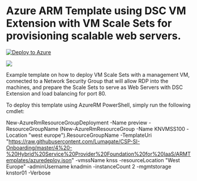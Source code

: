 # Azure ARM Template using DSC VM Extension with VM Scale Sets for provisioning scalable web servers.
[![Deploy to Azure](http://azuredeploy.net/deploybutton.png)](https://portal.azure.com/#create/Microsoft.Template/uri/https%3A%2F%2Fraw.githubusercontent.com%2Fkrnese%2FAzureDeploy%2Fmaster%2FVMScaleSets%2Fazuredeploy.json) 

<a href="http://armviz.io/#/?load=https://raw.githubusercontent.com/krnese/AzureDeploy/master/VMScaleSets/azuredeploy.json" target="_blank">
    <img src="http://armviz.io/visualizebutton.png"/>
</a>

Example template on how to deploy VM Scale Sets with a management VM, connected to a Network Security Group that will allow RDP into the machines, and prepare the Scale Sets to serve as Web Servers with DSC Extension and load balancing for port 80.

To deploy this template using AzureRM PowerShell, simply run the following cmdlet:

New-AzureRmResourceGroupDeployment -Name preview -ResourceGroupName (New-AzureRmResourceGroup -Name KNVMSS100 -Location "west europe").ResourceGroupName -TemplateUri "https://raw.githubusercontent.com/Lumagate/CSP-SI-Onboarding/master/4%20-%20Hybrid%20Service%20Provider%20Foundation%20for%20IaaS/ARMTemplates/azuredeploy.json" -vmssName knss -resourceLocation "West Europe" -adminUsername knadmin -instanceCount 2 -mgmtstorage knstor01 -Verbose

